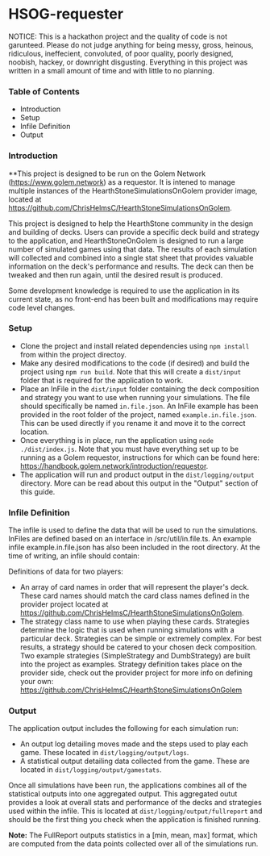# HSOG-requester

NOTICE: This is a hackathon project and the quality of code is not garunteed. Please do not judge anything for being messy, gross, heinous, ridiculous, ineffecient, convoluted, of poor quality, poorly designed, noobish, hackey, or downright disgusting. Everything in this project was written in a small amount of time and with little to no planning.

### Table of Contents
* Introduction
* Setup
* Infile Definition
* Output

### Introduction
**This project is designed to be run on the Golem Network (https://www.golem.network) as a requestor. It is intened to manage multiple instances of the HearthStoneSimulationsOnGolem provider image, located at https://github.com/ChrisHelmsC/HearthStoneSimulationsOnGolem.

This project is designed to help the HearthStone community in the design and building of decks. Users can provide a specific deck build and strategy to the application, and HearthStoneOnGolem is designed to run a large number of simulated games using that data. The results of each simulation will collected and combined into a single stat sheet that provides valuable information on the deck's performance and results. The deck can then be tweaked and then run again, until the desired result is produced.

Some development knowledge is required to use the application in its current state, as no front-end has been built and modifications may require code level changes.

### Setup
* Clone the project and install related dependencies using `npm install` from within the project directoy.
* Make any desired modifications to the code (if desired) and build the project using `npm run build`. Note that this will create a `dist/input` folder that is required for the application to work.
* Place an InFile in the `dist/input` folder containing the deck composition and strategy you want to use when running your simulations. The file should specifically be named `in.file.json`. An InFile example has been provided in the root folder of the project, named `example.in.file.json`. This can be used directly if you rename it and move it to the correct location.
* Once everything is in place, run the application using `node ./dist/index.js`. Note that you must have everything set up to be running as a Golem requestor, instructions for which can be found here: https://handbook.golem.network/introduction/requestor.
* The application will run and product output in the `dist/logging/output` directory. More can be read about this output in the "Output" section of this guide.

### Infile Definition
The infile is used to define the data that will be used to run the simulations. InFiles are defined based on an interface in /src/util/in.file.ts. An example infile example.in.file.json has also been included in the root directory. At the time of writing, an infile should contain:

Definitions of data for two players:
* An array of card names in order that will represent the player's deck. These card names should match the card class names defined in the provider project located at https://github.com/ChrisHelmsC/HearthStoneSimulationsOnGolem.
* The strategy class name to use when playing these cards. Strategies determine the logic that is used when running simulations with a particular deck. Strategies can be simple or extremely complex. For best results, a strategy should be catered to your chosen deck composition. Two example strategies (SimpleStrategy and DumbStrategy) are built into the project as examples. Strategy definition takes place on the provider side, check out the provider project for more info on defining your own: https://github.com/ChrisHelmsC/HearthStoneSimulationsOnGolem

### Output
The application output includes the following for each simulation run:
* An output log detailing moves made and the steps used to play each game. These located in `dist/logging/output/logs`.
* A statistical output detailing data collected from the game. These are located in `dist/logging/output/gamestats`.

Once all simulations have been run, the applications combines all of the statistical outputs into one aggregated output. This aggregated outut provides a look at overall stats and performance of the decks and strategies used within the infile. This is located at `dist/logging/output/fullreport` and should be the first thing you check when the application is finished running.

**Note:** The FullReport outputs statistics in a [min, mean, max] format, which are computed from the data points collected over all of the simulations run.
